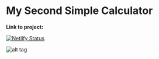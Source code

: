 # My Second Simple Calculator


**Link to project:** 

[![Netlify Status](https://api.netlify.com/api/v1/badges/32c895df-49d2-4bc7-83c5-b29d60d54228/deploy-status)](https://app.netlify.com/sites/calculatorpart2/deploys)

![alt tag](https://user-images.githubusercontent.com/107163260/174468444-201906a8-7570-4fcf-9d62-27ed86c097bf.png)
<!-- <img width="317" alt="calculator image " src="https://user-images.githubusercontent.com/107163260/174468444-201906a8-7570-4fcf-9d62-27ed86c097bf.png"> -->

